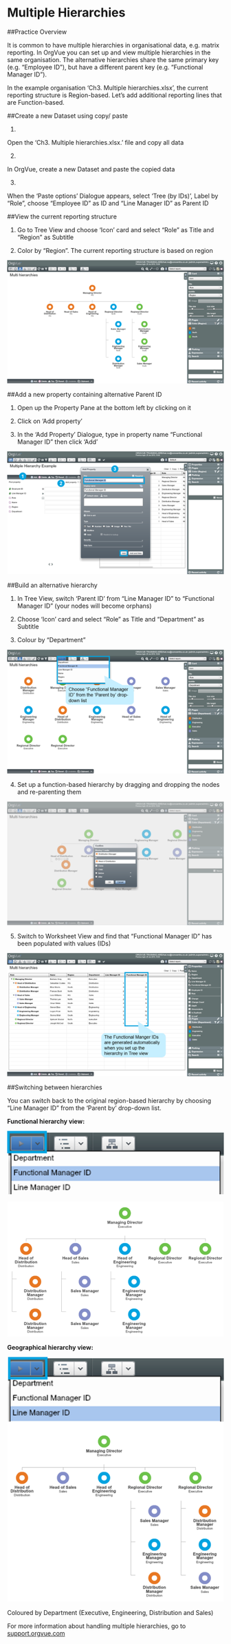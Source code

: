 # Multiple Hierarchies

##Practice Overview

It is common to have multiple hierarchies in organisational data, e.g. matrix reporting. In OrgVue you can set up and view multiple hierarchies in the same organisation. The alternative hierarchies share the same primary key (e.g. “Employee ID”), but have a different parent key (e.g. “Functional Manager ID”).

In the example organisation ‘Ch3. Multiple hierarchies.xlsx’, the current reporting structure is Region-based. Let’s add additional reporting lines that are Function-based.

##Create a new Dataset using copy/ paste

1.
Open the ‘Ch3. Multiple hierarchies.xlsx.’ file and copy all data


2.
In OrgVue, create a new Dataset and paste the copied data

3.
When the ‘Paste options’ Dialogue appears, select ‘Tree (by IDs)’, Label by “Role”, choose “Employee ID” as ID and “Line Manager ID” as Parent ID

##View the current reporting structure

1. Go to Tree View and choose ‘Icon’ card and select “Role” as Title and “Region” as Subtitle

2. Color by “Region”. The current reporting structure is based on region

![](3-022.viewstructure.png)

##Add a new property containing alternative Parent ID

1. Open up the Property Pane at the bottom left by clicking on it

2. Click on ‘Add property’

3. In the ‘Add Property’ Dialogue, type in property name “Functional Manager ID” then click ‘Add’

![](3-023.altparentid.png)

##Build an alternative hierarchy

1. In Tree View, switch ‘Parent ID’ from “Line Manager ID” to “Functional Manager ID” (your nodes will become orphans)

2. Choose ‘Icon’ card and select “Role” as Title and “Department” as Subtitle

3. Colour by “Department”

![](3-024.althierarchy.png)

4. Set up a function-based hierarchy by dragging and dropping the nodes and re-parenting them

![](3-025.althierarchy2.png)

5. Switch to Worksheet View and find that “Functional Manager ID” has been populated with values (IDs)

![](3-026.althierarchy3.png)

##Switching between hierarchies

You can switch back to the original region-based hierarchy by choosing “Line Manager ID” from the ‘Parent by’ drop-down list.

**Functional hierarchy view:**


![](3-027b.funchierarchyview.png)

![](3-027.funchierarchyview.png)

**Geographical hierarchy view:**



![](3-028.geohierarchyview.png)



Coloured by Department (Executive, Engineering, Distribution and Sales)


For more information about handling multiple hierarchies, go to [support.orgvue.com](support.orgvue.com)


